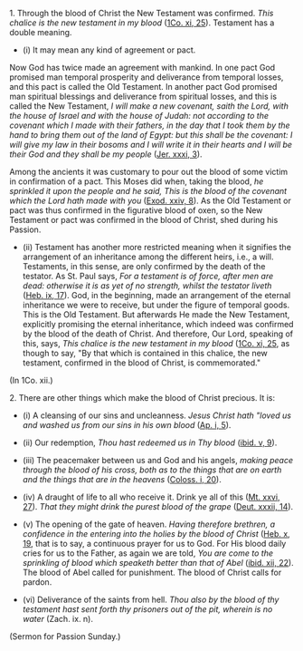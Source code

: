 
1\. Through the blood of Christ the New Testament was confirmed. _This chalice is the new testament in my blood_ ([1Co. xi, 25](https://vulgata.online/bible/1Co.xi?ed=DR2&vfn=DR2.1Co.xi.25:vs)). Testament has a double meaning.

- (i) It may mean any kind of agreement or pact.

Now God has twice made an agreement with mankind. In one pact God promised man temporal prosperity and deliverance from temporal losses, and this pact is called the Old Testament. In another pact God promised man spiritual blessings and deliverance from spiritual losses, and this is called the New Testament, _I will make a new covenant, saith the Lord, with the house of Israel and with the house of Judah: not according to the covenant which I made with their fathers, in the day that I took them by the hand to bring them out of the land of Egypt: but this shall be the covenant: I will give my law in their bosoms and I will write it in their hearts and I will be their God and they shall be my people_ ([Jer. xxxi, 3](https://vulgata.online/bible/Jer.xxxi?ed=DR2&vfn=DR2.Jer.xxxi.3:vs)).

Among the ancients it was customary to pour out the blood of some victim in confirmation of a pact. This Moses did when, taking the blood, _he sprinkled it upon the people and he said, This is the blood of the covenant which the Lord hath made with you_ ([Exod. xxiv, 8](https://vulgata.online/bible/Exod.xxiv?ed=DR2&vfn=DR2.Exod.xxiv.8:vs)). As the Old Testament or pact was thus confirmed in the figurative blood of oxen, so the New Testament or pact was confirmed in the blood of Christ, shed during his Passion.

- (ii) Testament has another more restricted meaning when it signifies the arrangement of an inheritance among the different heirs, i.e., a will. Testaments, in this sense, are only confirmed by the death of the testator. As St. Paul says, _For a testament is of force, after men are dead: otherwise it is as yet of no strength, whilst the testator liveth_ ([Heb. ix, 17](https://vulgata.online/bible/Heb.ix?ed=DR2&vfn=DR2.Heb.ix.17:vs)). God, in the beginning, made an arrangement of the eternal inheritance we were to receive, but under the figure of temporal goods. This is the Old Testament. But afterwards He made the New Testament, explicitly promising the eternal inheritance, which indeed was confirmed by the blood of the death of Christ. And therefore, Our Lord, speaking of this, says, _This chalice is the new testament in my blood_ ([1Co. xi, 25](https://vulgata.online/bible/1Co.xi?ed=DR2&vfn=DR2.1Co.xi.25:vs), as though to say, "By that which is contained in this chalice, the new testament, confirmed in the blood of Christ, is commemorated."

(In 1Co. xii.)

2\. There are other things which make the blood of Christ precious. It is:

- (i) A cleansing of our sins and uncleanness. _Jesus Christ hath "loved us and washed us from our sins in his own blood_ ([Ap. i, 5](https://vulgata.online/bible/Ap.i?ed=DR2&vfn=DR2.Ap.i.5:vs)).

- (ii) Our redemption, _Thou hast redeemed us in Thy blood_ ([ibid. v, 9](https://vulgata.online/bible/ibid.v?ed=DR2&vfn=DR2.ibid.v.9:vs)).

- (iii) The peacemaker between us and God and his angels, _making peace through the blood of his cross, both as to the things that are on earth and the things that are in the heavens_ ([Coloss. i, 20](https://vulgata.online/bible/Coloss.i?ed=DR2&vfn=DR2.Coloss.i.20:vs)).

- (iv) A draught of life to all who receive it. Drink ye all of this ([Mt. xxvi, 27](https://vulgata.online/bible/Mt.xxvi?ed=DR2&vfn=DR2.Mt.xxvi.27:vs)). _That they might drink the purest blood of the grape_ ([Deut. xxxii, 14](https://vulgata.online/bible/Deut.xxxii?ed=DR2&vfn=DR2.Deut.xxxii.14:vs)).

- (v) The opening of the gate of heaven. _Having therefore brethren, a confidence in the entering into the holies by the blood of Christ_ ([Heb. x, 19](https://vulgata.online/bible/Heb.x?ed=DR2&vfn=DR2.Heb.x.19:vs), that is to say, a continuous prayer for us to God. For His blood daily cries for us to the Father, as again we are told, _You are come to the sprinkling of blood which speaketh better than that of Abel_ ([ibid. xii, 22](https://vulgata.online/bible/ibid.xii?ed=DR2&vfn=DR2.ibid.xii.22:vs-24)). The blood of Abel called for punishment. The blood of Christ calls for pardon.

- (vi) Deliverance of the saints from hell. _Thou also by the blood of thy testament hast sent forth thy prisoners out of the pit, wherein is no water_ (Zach. ix. n).

(Sermon for Passion Sunday.)

